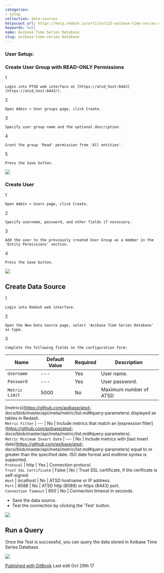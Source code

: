 ```yaml
---
categories:
- setup
collection: data-sources
helpscout_url: https://help.redash.io/article/123-axibase-time-series-database
keywords: null
name: Axibase Time Series Database
slug: axibase-time-series-database
---
```

### User Setup:

###

###

###

### Create User Group with READ-ONLY Permissions

1

    Login into PTSD web interface at [https://atsd_host:8443](https://atsd_host:8443/). 
2

    Open Admin > User groups page, click Create. 
3

    Specify user group name and the optional description. 
4

    Grant the group 'Read' permission from 'All entities'. 
5

    Press the Save button.

![](https://redash.io/help/assets/atsd_user_group.png)

### Create User

1

    Open Admin > Users page, click Create. 
2

    Specify username, password, and other fields if necessary. 
3

    Add the user to the previously created User Group as a member in the 'Entity Permissions' section. 
4

    Press the Save button.

![](https://redash.io/help/assets/atsd_user.png)

## Create Data Source

1

    Login into Redash web interface. 
2

    Open the New Data Source page, select 'Axibase Time Series Database' as type. 
3

    Complete the following fields on the configuration form:

Name  |  Default Value  |  Required  |  Description  
---|---|---|---  
`Username` |  \---  |  Yes  |  User name.  
`Password` |  \---  |  Yes  |  User password.  
`Metric Limit` |  5000  |  No  |  Maximum number of ATSD
[metrics](https://github.com/axibase/atsd-
docs/blob/master/api/meta/metric/list.md#query-parameters) displayed as tables
in Redash.  
`Metric Filter` |  \---  |  No  |  Include metrics that match an  [expression
filter](https://github.com/axibase/atsd-
docs/blob/master/api/meta/metric/list.md#query-parameters).  
`Metric Minimum Insert Date` |  \---  |  No  |  Include metrics with  [last
insert date](https://github.com/axibase/atsd-
docs/blob/master/api/meta/metric/list.md#query-parameters) equal to or greater
than the specified date. ISO date format and endtime syntax is supported.  
`Protocol` |  http  |  Yes  |  Connection protocol.  
`Trust SSL Certificate` |  False  |  No  |  Trust SSL certificate, if the
cerificate is self-signed.  
`Host` |  localhost  |  No  |  ATSD hostname or IP address.  
`Port` |  8088  |  No  |  ATSD http (8088) or https (8443) port.  
`Connection Timeout` |  600  |  No  |  Connection timeout in seconds.  
  
  * Save the data source.
  * Test the connection by clicking the 'Test' button.

![](https://redash.io/help/assets/atsd_datasource.png)

## Run a Query

Once the Test is successful, you can query the data stored in Axibase Time
Series Database.

![](https://redash.io/help/assets/atsd_query.jpg)

[Published with GitBook](https://www.gitbook.com/)  Last edit Oct 29th 17


